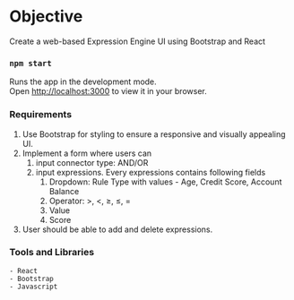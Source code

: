 # Objective

Create a web-based Expression Engine UI using Bootstrap and React

### `npm start`

Runs the app in the development mode.\
Open [http://localhost:3000](http://localhost:3000) to view it in your browser.

### Requirements
1. Use Bootstrap for styling to ensure a responsive and visually appealing UI.
2. Implement a form where users can 
    1. input connector type: AND/OR
    2. input expressions. Every expressions contains following fields
        1. Dropdown: Rule Type with values - Age, Credit Score, Account Balance
        2. Operator: >, <, ≥, ≤, =
        3. Value
        4. Score
3. User should be able to add and delete expressions.

### Tools and Libraries
    - React
    - Bootstrap
    - Javascript



